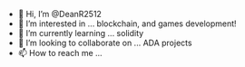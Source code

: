 - 👋 Hi, I’m @DeanR2512
- 👀 I’m interested in ... blockchain, and games development!
- 🌱 I’m currently learning ... solidity
- 💞️ I’m looking to collaborate on ... ADA projects
- 📫 How to reach me ...

<!---
DeanR2512/DeanR2512 is a ✨ special ✨ repository because its `README.md` (this file) appears on your GitHub profile.
You can click the Preview link to take a look at your changes.
--->
